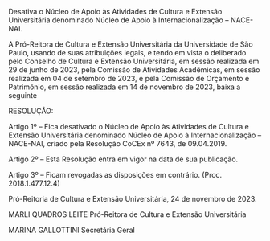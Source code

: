 Desativa o Núcleo de Apoio às Atividades de Cultura e Extensão Universitária denominado Núcleo de Apoio à Internacionalização – NACE-NAI.

A Pró-Reitora de Cultura e Extensão Universitária da Universidade de São Paulo, usando de suas atribuições legais, e tendo em vista o deliberado pelo Conselho de Cultura e Extensão Universitária, em sessão realizada em 29 de junho de 2023, pela Comissão de Atividades Acadêmicas, em sessão realizada em 04 de setembro de 2023, e pela Comissão de Orçamento e Patrimônio, em sessão realizada em 14 de novembro de 2023, baixa a seguinte

RESOLUÇÃO:

Artigo 1º – Fica desativado o Núcleo de Apoio às Atividades de Cultura e Extensão Universitária denominado Núcleo de Apoio à Internacionalização – NACE-NAI, criado pela Resolução CoCEx nº 7643, de 09.04.2019.

Artigo 2º – Esta Resolução entra em vigor na data de sua publicação.

Artigo 3º – Ficam revogadas as disposições em contrário. (Proc. 2018.1.477.12.4)

Pró-Reitoria de Cultura e Extensão Universitária, 24 de novembro de 2023.

MARLI QUADROS LEITE
Pró-Reitora de Cultura e Extensão Universitária

MARINA GALLOTTINI
Secretária Geral